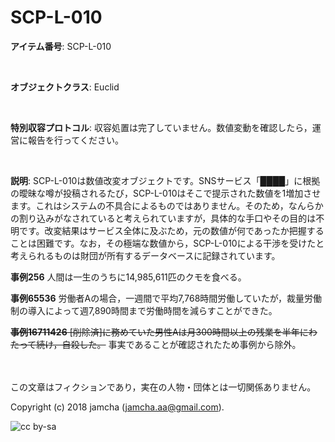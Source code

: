 # SCP-L-010

**アイテム番号**: SCP-L-010  

<br>  

**オブジェクトクラス**: Euclid  

<br>  

**特別収容プロトコル**: 収容処置は完了していません。数値変動を確認したら，運営に報告を行ってください。  

<br>  

**説明**: SCP-L-010は数値改変オブジェクトです。SNSサービス「████」に根拠の曖昧な噂が投稿されるたび，SCP-L-010はそこで提示された数値を1増加させます。これはシステムの不具合によるものではありません。そのため，なんらかの割り込みがなされていると考えられていますが，具体的な手口やその目的は不明です。改変結果はサービス全体に及ぶため，元の数値が何であったか把握することは困難です。なお，その極端な数値から，SCP-L-010による干渉を受けたと考えられるものは財団が所有するデータベースに記録されています。  

**事例256** 人間は一生のうちに14,985,611匹のクモを食べる。  

**事例65536** 労働者Aの場合，一週間で平均7,768時間労働していたが，裁量労働制の導入によって週7,890時間まで労働時間を減らすことができた。  

<del>**事例16711426** [削除済]に務めていた男性Aは月300時間以上の残業を半年にわたって続け，自殺した。</del> 事実であることが確認されたため事例から除外。  

<br>  
<br>  
この文章はフィクションであり，実在の人物・団体とは一切関係ありません。  

Copyright (c) 2018 jamcha (jamcha.aa@gmail.com).  

![cc by-sa](https://i.creativecommons.org/l/by-sa/4.0/88x31.png)
